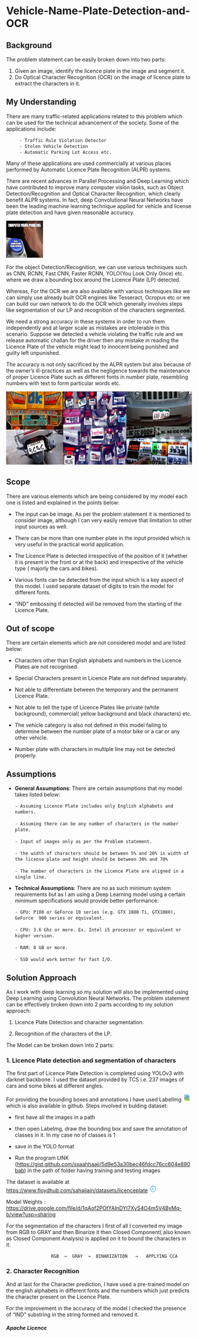 # Vehicle-Name-Plate-Detection-and-OCR

## Background

The problem statement can be easily broken down into two parts:

   1. Given an image, identify the licence plate in the image and segment it.
   2. Do Optical Character Recognition (OCR) on the image of licence plate to extract the characters in it.

## My Understanding

There are many traffic-related applications related to this problem which can be used for the technical advancement of the society. Some of the applications include:

         - Traffic Rule Violation Detector
         - Stolen Vehicle Detection
         - Automatic Parking Lot Access etc.

Many of these applications are used commercially at various places performed by Automatic Licence Plate Recognition (ALPR) systems.

There are recent advances in Parallel Processing and Deep Learning which have contributed to improve many computer vision tasks, such as Object Detection/Recognition and Optical Character Recognition, which clearly benefit ALPR systems. In fact, deep Convolutional Neural Networks have been the leading machine learning technique applied for vehicle and license plate detection and have given reasonable accuracy.


<img src="images/pic1.png" width="100" height="100">

For the object Detection/Recognition, we can use various techniques such as CNN, RCNN, Fast CNN, Faster RCNN, YOLO(You Look Only Once) etc. where we draw a bounding box around the Licence Plate (LP) detected.

Whereas, For the OCR we are also available with various techniques like we can simply use already built OCR engines like Tesseract, Ocropus etc or we can build our own network to do the OCR which generally involves steps like segmentation of our LP and recognition of the characters segmented.

We need a strong accuracy in these systems in order to run them independently and at larger scale as mistakes are intolerable in this scenario. Suppose we detected a vehicle violating the traffic rule and we release automatic challan for the driver then any mistake in reading the Licence Plate of the vehicle might lead to innocent being punished and guilty left unpunished. 
	
The accuracy is not only sacrificed by the ALPR system but also because of the owner’s ill-practices  as well as the negligence towards the maintenance of proper Licence Plate such as different fonts in number plate, resembling numbers with text to form particular words etc.

<img src="images/pic2.png" width="800" height="200">

## Scope

There are various elements which are being considered by my model each one is listed and explained in the points below:

- The input can be image. As per the problem statement it is mentioned to consider image, although I can very easily remove that limitation to other input sources as well.

- There can be more than one number plate in the input provided which is very useful in the practical world application.

- The Licence Plate is detected irrespective of the position of it (whether it is present in the front or at the back) and irrespective of the vehicle type ( majorly the cars and bikes).

- Various fonts can be detected from the input which is a key aspect of this model. I  used separate dataset of digits to train the model for different fonts.

- “IND” embossing if detected will be removed from the starting of the Licence Plate.

## Out of scope

There are certain elements which are not considered model and are listed below:

- Characters other than English alphabets and numbers in the Licence Plates are not recognised.

- Special Characters present in Licence Plate are not defined separately.

- Not able to differentiate between the temporary and the permanent Licence Plate.

- Not able to tell the type of Licence Plates like private (white background), commercial( yellow background and black characters) etc.

- The vehicle category is also not defined in this model failing to determine between the number plate of a motor bike or a car or any other vehicle.

- Number plate with characters in multiple line may not be detected properly. 

## Assumptions

* __General Assumptions__:
There are certain assumptions that my model takes listed below:

      - Assuming Licence Plate includes only English alphabets and numbers.

      - Assuming there can be any number of characters in the number plate.

      - Input of images only as per the Problem statement.

      - the width of characters should be between 5% and 20% in width of the license plate and height should be between 30% and 70%

      - The number of characters in the Licence Plate are aligned in a single line.

* __Technical Assumptions__:
There are no as such minimum system requirements but as I am using a Deep Learning model using a certain minimum specifications would provide better performance:

      - GPU: P100 or GeForce 10 series (e.g. GTX 1080 Ti, GTX1080), GeForce  900 series or equivalent.

      - CPU: 3.6 Ghz or more. Ex. Intel i5 processor or equivalent or higher version.

      - RAM: 8 GB or more.

      - SSD would work better for fast I/O.
   
## Solution Approach

As I work with deep learning so my solution will also be implemented using Deep Learning using Convolution Neural Networks. The problem statement can be effectively broken down into 2 parts according to my solution approach:

1. Licence Plate Detection and character segmentation.

2. Recognition of the characters of the LP.

The Model can be broken down into 2 parts:

### 1. Licence Plate detection and segmentation of characters


The first part of Licence Plate Detection is completed using YOLOv3 with darknet backbone. I used the dataset provided by TCS i.e. 237 images of cars and some bikes at different angles.

For providing the bounding boxes and annotations I have used LabelImg <img src="images/pic3.png" width="20" height="20"> which is also available in github. Steps involved in bulding dataset:


   - first have all the images in a path
   
   - then open Labelmg, draw the bounding box and save the annotation of classes in it. In my case no of classes is 1
   
   - save in the YOLO format
   
   - Run the program LINK (https://gist.github.com/ssaahhaajj/5d9e53a30bec46fdcc76cc604e890bab) in the path of folder having training and testing images


The dataset is available at https://www.floydhub.com/sahajjain/datasets/licenceplate <img src="images/pic4.png" width="20" height="20">

Model Weights : https://drive.google.com/file/d/1qAof2POtYAInDYI7XyS4O4m5V4ByMq-b/view?usp=sharing


For the segmentation of the characters I first of all I converted my image from RGB to GRAY and then Binarize it then Closed Component( also known as Closed Component Analysis) is applied on it to bound the characters in it. 
	
                     RGB  →  GRAY  →  BINARIZATION   →   APPLYING CCA


### 2. Character Recognition


And at last for the Character prediction, I have used a pre-trained model on the english alphabets in different fonts and the numbers which just predicts the character present on the Licence Plate.


 For the improvement in the accuracy of the model I checked the presence of “IND” substring in the string formed and removed it.

##### **Apache Licence**
